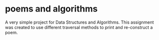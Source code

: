 # poems and algorithms
A very simple project for Data Structures and Algorithms. This assignment was created to use different traversal methods to print and re-construct a poem.
